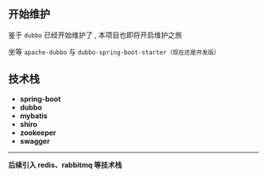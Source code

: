 ## 开始维护

鉴于 `dubbo` 已经开始维护了 , 本项目也即将开启维护之旅

坐等 `apache-dubbo` 与 `dubbo-spring-boot-starter（现在还是开发版）` 


## 技术栈

- **spring-boot**
- **dubbo**
- **mybatis**
- **shiro**
- **zookeeper**
- **swagger**

----------

**后续引入 redis、rabbitmq 等技术栈**



